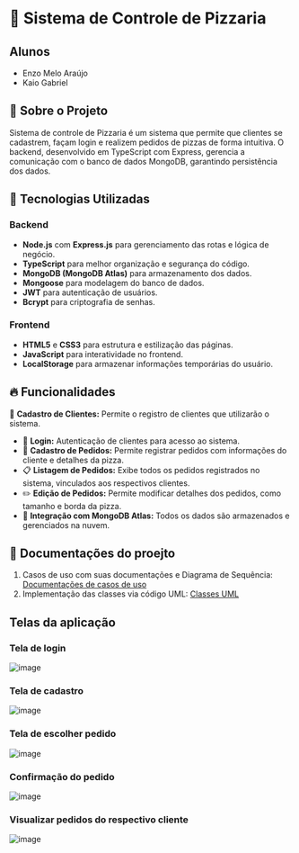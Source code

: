 # 🍕 Sistema de Controle de Pizzaria
## Alunos
- Enzo Melo Araújo
- Kaio Gabriel

## 📌 Sobre o Projeto

Sistema de controle de Pizzaria é um sistema que permite que clientes se cadastrem, façam login e realizem pedidos de pizzas de forma intuitiva. O backend, desenvolvido em TypeScript com Express, gerencia a comunicação com o banco de dados MongoDB, garantindo persistência dos dados. 

## 🚀 Tecnologias Utilizadas

### Backend
- **Node.js** com **Express.js** para gerenciamento das rotas e lógica de negócio.
- **TypeScript** para melhor organização e segurança do código.
- **MongoDB (MongoDB Atlas)** para armazenamento dos dados.
- **Mongoose** para modelagem do banco de dados.
- **JWT** para autenticação de usuários.
- **Bcrypt** para criptografia de senhas.

### Frontend
- **HTML5** e **CSS3** para estrutura e estilização das páginas.
- **JavaScript** para interatividade no frontend.
- **LocalStorage** para armazenar informações temporárias do usuário.

## 🔥 Funcionalidades
 📝 **Cadastro de Clientes:** Permite o registro de clientes que utilizarão o sistema.
- 🔐 **Login:** Autenticação de clientes para acesso ao sistema.
- 🍕 **Cadastro de Pedidos:** Permite registrar pedidos com informações do cliente e detalhes da pizza.
- 📋 **Listagem de Pedidos:** Exibe todos os pedidos registrados no sistema, vinculados aos respectivos clientes.
- ✏️ **Edição de Pedidos:** Permite modificar detalhes dos pedidos, como tamanho e borda da pizza.
- 📡 **Integração com MongoDB Atlas:** Todos os dados são armazenados e gerenciados na nuvem.

## 📄 Documentações do proejto
1. Casos de uso com suas documentações e Diagrama de Sequência: [Documentações de casos de uso](https://docs.google.com/document/d/1qlk3vOQsDBw1riC95uie3Dtg7VkSP8-Q_hYJ2pxbDFY/edit?usp=sharing)
2. Implementação das classes via código UML: [Classes UML](https://github.com/KaioGabriel-the/Trabalho-de-aps/tree/main/project/plantUML)

## Telas da aplicação
### Tela de login
![image](https://github.com/user-attachments/assets/895e7eec-52e0-42da-982f-5b076cec08a4)

### Tela de cadastro
![image](https://github.com/user-attachments/assets/d99c8e42-6b59-4200-ba08-8ffecc4df211)

### Tela de escolher pedido
![image](https://github.com/user-attachments/assets/70d245d3-8022-43ab-8824-bda22d63ff75)

### Confirmação do pedido
![image](https://github.com/user-attachments/assets/e6fbe715-7af9-4d18-9b41-0385a25897e0)

### Visualizar pedidos do respectivo cliente
![image](https://github.com/user-attachments/assets/557c44ba-f00f-4782-b2d1-17522d250246)





